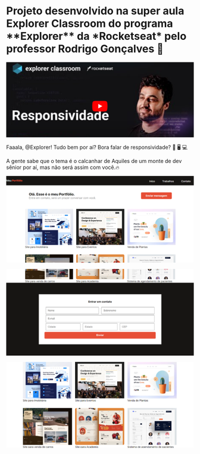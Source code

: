 <h1>Projeto desenvolvido na super aula Explorer Classroom
do programa **Explorer** da *Rocketseat* pelo professor Rodrigo Gonçalves  🚀</h1>

![](https://github.com/Clara-Pacheco/rocketseat_explorer-classroom_responsividade/blob/main/img/cover.png)

Faaala, @Explorer! Tudo bem por aí?
Bora falar de responsividade? 📱 🖥️ 💻 

A gente sabe que o tema é o calcanhar de Aquiles de um monte de dev sênior por aí, mas não será assim com você.🔥 

![](https://github.com/Clara-Pacheco/rocketseat_explorer-classroom_responsividade/blob/main/img/preview1.png)  

![](https://github.com/Clara-Pacheco/rocketseat_explorer-classroom_responsividade/blob/main/img/preview2.png)  

![](https://github.com/Clara-Pacheco/rocketseat_explorer-classroom_responsividade/blob/main/img/preview3.png)



